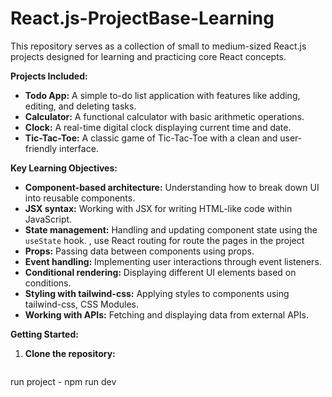 # React.js-ProjectBase-Learning

This repository serves as a collection of small to medium-sized React.js projects designed for learning and practicing core React concepts.

**Projects Included:**

* **Todo App:** A simple to-do list application with features like adding, editing, and deleting tasks.
* **Calculator:** A functional calculator with basic arithmetic operations.
* **Clock:** A real-time digital clock displaying current time and date.
* **Tic-Tac-Toe:** A classic game of Tic-Tac-Toe with a clean and user-friendly interface.


**Key Learning Objectives:**

* **Component-based architecture:** Understanding how to break down UI into reusable components.
* **JSX syntax:** Working with JSX for writing HTML-like code within JavaScript.
* **State management:** Handling and updating component state using the `useState` hook. , use React routing for route the pages in the project
* **Props:** Passing data between components using props.
* **Event handling:** Implementing user interactions through event listeners.
* **Conditional rendering:** Displaying different UI elements based on conditions.
* **Styling with tailwind-css:** Applying styles to components using tailwind-css, CSS Modules.
* **Working with APIs:** Fetching and displaying data from external APIs.


**Getting Started:**

1. **Clone the repository:**
   ```bash  https://github.com/himanshusah02/React.js-ProjectBase-Learning-.git'''

  run project - npm run dev
  
